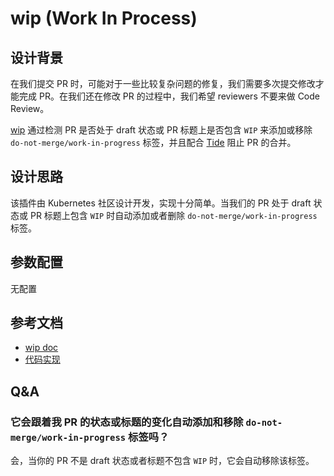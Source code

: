 # wip (Work In Process)

## 设计背景

在我们提交 PR 时，可能对于一些比较复杂问题的修复，我们需要多次提交修改才能完成 PR。在我们还在修改 PR 的过程中，我们希望 reviewers 不要来做 Code Review。

[wip](https://github.com/kubernetes/test-infra/tree/master/prow/plugins/wip) 通过检测 PR 是否处于 draft 状态或 PR 标题上是否包含 `WIP` 来添加或移除 `do-not-merge/work-in-progress` 标签，并且配合 [Tide](components/tide.md) 阻止 PR 的合并。

## 设计思路

该插件由 Kubernetes 社区设计开发，实现十分简单。当我们的 PR 处于 draft 状态或 PR 标题上包含 `WIP` 时自动添加或者删除 `do-not-merge/work-in-progress` 标签。

## 参数配置

无配置

## 参考文档

- [wip doc](https://prow.tidb.io/plugins?repo=ti-community-infra%2Ftichi)
- [代码实现](https://github.com/kubernetes/test-infra/tree/master/prow/plugins/wip)

## Q&A

### 它会跟着我 PR 的状态或标题的变化自动添加和移除 `do-not-merge/work-in-progress` 标签吗？

会，当你的 PR 不是 draft 状态或者标题不包含 `WIP` 时，它会自动移除该标签。